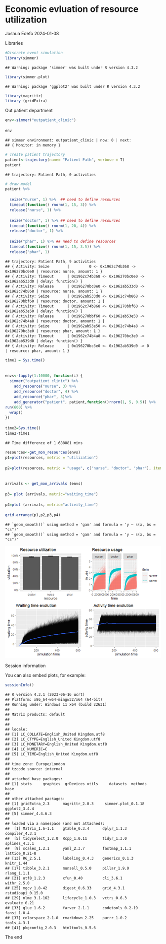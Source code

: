 Economic evluation of resource utilization
================
Joshua Edefo
2024-01-08

Libraries

``` r
#Discrete event simulation
library(simmer)
```

    ## Warning: package 'simmer' was built under R version 4.3.2

``` r
library(simmer.plot)
```

    ## Warning: package 'ggplot2' was built under R version 4.3.2

``` r
library(magrittr)
library (gridExtra)
```

Out patient department

``` r
env<-simmer("outpatient_clinic")

env
```

    ## simmer environment: outpatient_clinic | now: 0 | next: 
    ## { Monitor: in memory }

``` r
# create patient trajectory
patient<-trajectory(name= "Patient Path", verbose = T)
patient
```

    ## trajectory: Patient Path, 0 activities

``` r
# draw model 
patient %>%
  
  seize("nurse", 1) %>%  ## need to define resources
  timeout(function() rnorm(1, 15, 3)) %>%
  release("nurse", 1) %>%
  
  seize("doctor", 1) %>% ## need to define resources
  timeout(function() rnorm(1, 20, 4)) %>%
  release("doctor", 1) %>%
  
  seize("phar", 1) %>% ## need to define resources
  timeout(function() rnorm(1, 15, 3.5)) %>%
  release("phar", 1)
```

    ## trajectory: Patient Path, 9 activities
    ## { Activity: Seize        |         0 <- 0x1962c74b368 -> 0x196270bc0e0 | resource: nurse, amount: 1 }
    ## { Activity: Timeout      | 0x1962c74b368 <- 0x196270bc0e0 -> 0x1962ab533d0 | delay: function() }
    ## { Activity: Release      | 0x196270bc0e0 <- 0x1962ab533d0 -> 0x1962c74b868 | resource: nurse, amount: 1 }
    ## { Activity: Seize        | 0x1962ab533d0 <- 0x1962c74b868 -> 0x196270bbf60 | resource: doctor, amount: 1 }
    ## { Activity: Timeout      | 0x1962c74b868 <- 0x196270bbf60 -> 0x1962ab53e50 | delay: function() }
    ## { Activity: Release      | 0x196270bbf60 <- 0x1962ab53e50 -> 0x1962c74b4a8 | resource: doctor, amount: 1 }
    ## { Activity: Seize        | 0x1962ab53e50 <- 0x1962c74b4a8 -> 0x196270bc3e0 | resource: phar, amount: 1 }
    ## { Activity: Timeout      | 0x1962c74b4a8 <- 0x196270bc3e0 -> 0x1962ab539d0 | delay: function() }
    ## { Activity: Release      | 0x196270bc3e0 <- 0x1962ab539d0 -> 0         | resource: phar, amount: 1 }

``` r
time1 = Sys.time()


envs<-lapply(1:10000, function(i) {
  simmer("outpatient clinic") %>%
    add_resource("nurse", 3) %>%
    add_resource("doctor", 4) %>%
    add_resource("phar", 3)%>% 
    add_generator("patient", patient,function()rnorm(1, 5, 0.5)) %>%
run(600) %>%
  wrap()
})

time2=Sys.time()
time2-time1
```

    ## Time difference of 1.688881 mins

``` r
resources<-get_mon_resources(envs)
p1=plot(resources, metric = "utilization")

p2=plot(resources, metric = "usage", c("nurse", "doctor", "phar"), items = c ("queue", "server"))

     
arrivals <- get_mon_arrivals (envs)

p3= plot (arrivals, metric="waiting_time") 

p4=plot (arrivals, metric="activity_time") 

grid.arrange(p1,p2,p3,p4)
```

    ## `geom_smooth()` using method = 'gam' and formula = 'y ~ s(x, bs = "cs")'
    ## `geom_smooth()` using method = 'gam' and formula = 'y ~ s(x, bs = "cs")'

![](Economic-evaluation-of-resource-ultilization_files/figure-gfm/b-1.png)<!-- -->

Session information

You can also embed plots, for example:

``` r
sessionInfo()
```

    ## R version 4.3.1 (2023-06-16 ucrt)
    ## Platform: x86_64-w64-mingw32/x64 (64-bit)
    ## Running under: Windows 11 x64 (build 22631)
    ## 
    ## Matrix products: default
    ## 
    ## 
    ## locale:
    ## [1] LC_COLLATE=English_United Kingdom.utf8 
    ## [2] LC_CTYPE=English_United Kingdom.utf8   
    ## [3] LC_MONETARY=English_United Kingdom.utf8
    ## [4] LC_NUMERIC=C                           
    ## [5] LC_TIME=English_United Kingdom.utf8    
    ## 
    ## time zone: Europe/London
    ## tzcode source: internal
    ## 
    ## attached base packages:
    ## [1] stats     graphics  grDevices utils     datasets  methods   base     
    ## 
    ## other attached packages:
    ## [1] gridExtra_2.3      magrittr_2.0.3     simmer.plot_0.1.18 ggplot2_3.4.4     
    ## [5] simmer_4.4.6.3    
    ## 
    ## loaded via a namespace (and not attached):
    ##  [1] Matrix_1.6-1.1    gtable_0.3.4      dplyr_1.1.3       compiler_4.3.1   
    ##  [5] tidyselect_1.2.0  Rcpp_1.0.11       tidyr_1.3.0       splines_4.3.1    
    ##  [9] scales_1.2.1      yaml_2.3.7        fastmap_1.1.1     lattice_0.21-8   
    ## [13] R6_2.5.1          labeling_0.4.3    generics_0.1.3    knitr_1.44       
    ## [17] tibble_3.2.1      munsell_0.5.0     pillar_1.9.0      rlang_1.1.1      
    ## [21] utf8_1.2.3        xfun_0.40         cli_3.6.1         withr_2.5.0      
    ## [25] mgcv_1.8-42       digest_0.6.33     grid_4.3.1        rstudioapi_0.15.0
    ## [29] nlme_3.1-162      lifecycle_1.0.3   vctrs_0.6.3       evaluate_0.21    
    ## [33] glue_1.6.2        farver_2.1.1      codetools_0.2-19  fansi_1.0.4      
    ## [37] colorspace_2.1-0  rmarkdown_2.25    purrr_1.0.2       tools_4.3.1      
    ## [41] pkgconfig_2.0.3   htmltools_0.5.6

The end
